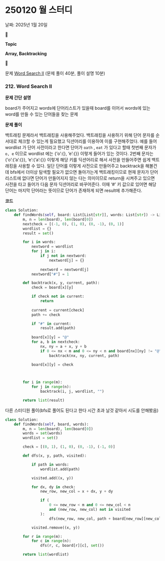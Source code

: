 # 250120 월 스터디

날짜: 2025년 1월 20일

<aside>
📌

**Topic**

**Array, Backtracking**

</aside>

<aside>
📌

문제
[Word Search II](https://leetcode.com/problems/word-search-ii/description/) (문제 풀이 40분, 풀이 설명 10분)

</aside>

### 212. Word Search II

**문제 간단 설명**

<aside>

board가 주어지고 words에 단어리스트가 있을때 board를 이어서 words에 있는 word를 만들 수 있는 단어들을 찾는 문제

</aside>

**문제 풀이**

<aside>

백트래킹 문제라서 백트래킹을 사용해주었다. 백트래킹을 사용하기 위해 단어 문자를 순서대로 체크할 수 있는게 필요했고 딕션어리를 이용하여 이를 구현해주었다. 예를 들어 wordlist 가 단어 사전이라고 한다면 단어가 `oath` , `eat` 가 있다고 할때 첫번째 문자가 `o, e`  이므로 wordlist 에는 {’o’:{}, ‘e’:{}} 이렇게 들어가 있는 것이다. 2번째 문자는 {’o’:{’a’:{}}, ‘e’:{’a’:{}} 이렇게 해당 키를 딕션어리로 해서 사전을 만들어주면 쉽게 백트래킹을 사용할 수 있다. 
일단 단어를 이렇게 사전으로 만들어주고 backtrack을 해볼건데 bfs에서 더이상 탐색할 필요가 없으면 돌아가는게 백트래킹이므로 현재 문자가 단어리스트에 없다면 단어가 만들어지지 않는 다는 의미이므로 return을 시켜주고 있으면 사전을 타고 들어가 다음 문자 딕션어리로 바꾸어준다. 이때 ‘#’ 키 값으로 있어면 해당 단어는 마지막 단어라는 뜻이므로 단어가 존재하게 되면 result에 추가해준다. 

</aside>

**코드**

```python
class Solution:
    def findWords(self, board: List[List[str]], words: List[str]) -> List[str]:
        m, n = len(board), len(board[0])
        nextcheck = [(-1, 0), (1, 0), (0, -1), (0, 1)]
        wordlist = {}
        result = set()

        for i in words:
            nextword = wordlist
            for j in i:
                if j not in nextword:
                    nextword[j] = {}
                
                nextword = nextword[j]
            nextword["#"] = 1

        def backtrack(x, y, current, path):
            check = board[x][y]

            if check not in current:
                return
            
            current = current[check]
            path += check

            if "#" in current:
                result.add(path)
            
            board[x][y] = "@"
            for a, b in nextcheck:
                nx, ny = a + x, y + b
                if 0 <= nx < m and 0 <= ny < n and board[nx][ny] != "@":
                    backtrack(nx, ny, current, path)

            board[x][y] = check

            

        for i in range(m):
            for j in range(n):
                backtrack(i, j, wordlist, "")

        return list(result)
```

다른 스터디원 풀이(bfs로 풀어도 된다고 한다 시간 초과 날것 같아서 시도를 안해봤음)

```python
class Solution:
    def findWords(self, board, words):
        m, n = len(board), len(board[0])
        words = set(words) 
        wordlist = set() 

        check = [(0, 1), (1, 0), (0, -1), (-1, 0)]

        def dfs(x, y, path, visited):

            if path in words:
                wordlist.add(path)

            visited.add((x, y))

            for dx, dy in check:
                new_row, new_col = x + dx, y + dy

                if (
                    0 <= new_row < m and 0 <= new_col < n
                    and (new_row, new_col) not in visited
                ):
                    dfs(new_row, new_col, path + board[new_row][new_col], visited)

            visited.remove((x, y))

        for r in range(m):
            for c in range(n):
                dfs(r, c, board[r][c], set())

        return list(wordlist)
```